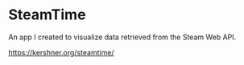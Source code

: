 SteamTime
=========

An app I created to visualize data retrieved from the Steam Web API.

https://kershner.org/steamtime/
